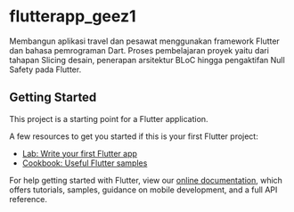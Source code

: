 # flutterapp_geez1

Membangun aplikasi travel dan pesawat menggunakan framework Flutter dan bahasa pemrograman Dart. Proses pembelajaran proyek yaitu dari tahapan Slicing desain, penerapan arsitektur BLoC hingga pengaktifan Null Safety pada Flutter.

## Getting Started

This project is a starting point for a Flutter application.

A few resources to get you started if this is your first Flutter project:

- [Lab: Write your first Flutter app](https://flutter.dev/docs/get-started/codelab)
- [Cookbook: Useful Flutter samples](https://flutter.dev/docs/cookbook)

For help getting started with Flutter, view our
[online documentation](https://flutter.dev/docs), which offers tutorials,
samples, guidance on mobile development, and a full API reference.
